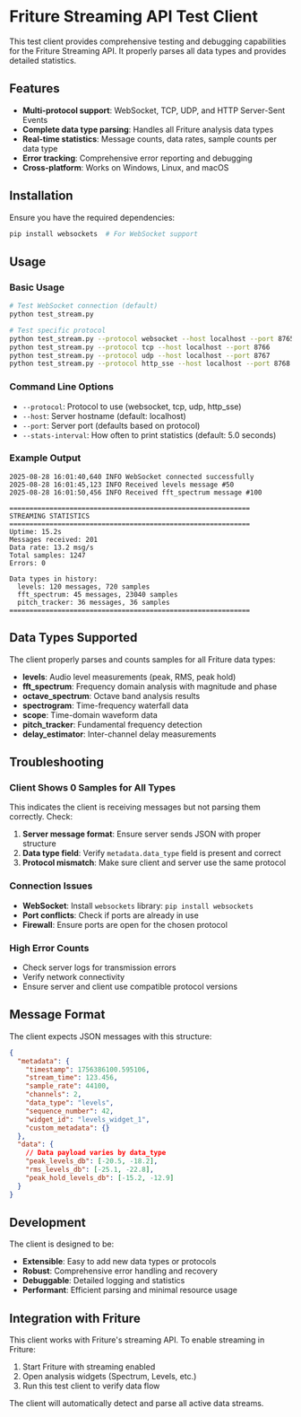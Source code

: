 # Friture Streaming API Test Client

This test client provides comprehensive testing and debugging capabilities for the Friture Streaming API. It properly parses all data types and provides detailed statistics.

## Features

- **Multi-protocol support**: WebSocket, TCP, UDP, and HTTP Server-Sent Events
- **Complete data type parsing**: Handles all Friture analysis data types
- **Real-time statistics**: Message counts, data rates, sample counts per data type
- **Error tracking**: Comprehensive error reporting and debugging
- **Cross-platform**: Works on Windows, Linux, and macOS

## Installation

Ensure you have the required dependencies:

```bash
pip install websockets  # For WebSocket support
```

## Usage

### Basic Usage

```bash
# Test WebSocket connection (default)
python test_stream.py

# Test specific protocol
python test_stream.py --protocol websocket --host localhost --port 8765
python test_stream.py --protocol tcp --host localhost --port 8766
python test_stream.py --protocol udp --host localhost --port 8767
python test_stream.py --protocol http_sse --host localhost --port 8768
```

### Command Line Options

- `--protocol`: Protocol to use (websocket, tcp, udp, http_sse)
- `--host`: Server hostname (default: localhost)
- `--port`: Server port (defaults based on protocol)
- `--stats-interval`: How often to print statistics (default: 5.0 seconds)

### Example Output

```
2025-08-28 16:01:40,640 INFO WebSocket connected successfully
2025-08-28 16:01:45,123 INFO Received levels message #50
2025-08-28 16:01:50,456 INFO Received fft_spectrum message #100

============================================================
STREAMING STATISTICS
============================================================
Uptime: 15.2s
Messages received: 201
Data rate: 13.2 msg/s
Total samples: 1247
Errors: 0

Data types in history:
  levels: 120 messages, 720 samples
  fft_spectrum: 45 messages, 23040 samples
  pitch_tracker: 36 messages, 36 samples
============================================================
```

## Data Types Supported

The client properly parses and counts samples for all Friture data types:

- **levels**: Audio level measurements (peak, RMS, peak hold)
- **fft_spectrum**: Frequency domain analysis with magnitude and phase
- **octave_spectrum**: Octave band analysis results
- **spectrogram**: Time-frequency waterfall data
- **scope**: Time-domain waveform data
- **pitch_tracker**: Fundamental frequency detection
- **delay_estimator**: Inter-channel delay measurements

## Troubleshooting

### Client Shows 0 Samples for All Types

This indicates the client is receiving messages but not parsing them correctly. Check:

1. **Server message format**: Ensure server sends JSON with proper structure
2. **Data type field**: Verify `metadata.data_type` field is present and correct
3. **Protocol mismatch**: Make sure client and server use the same protocol

### Connection Issues

- **WebSocket**: Install `websockets` library: `pip install websockets`
- **Port conflicts**: Check if ports are already in use
- **Firewall**: Ensure ports are open for the chosen protocol

### High Error Counts

- Check server logs for transmission errors
- Verify network connectivity
- Ensure server and client use compatible protocol versions

## Message Format

The client expects JSON messages with this structure:

```json
{
  "metadata": {
    "timestamp": 1756386100.595106,
    "stream_time": 123.456,
    "sample_rate": 44100,
    "channels": 2,
    "data_type": "levels",
    "sequence_number": 42,
    "widget_id": "levels_widget_1",
    "custom_metadata": {}
  },
  "data": {
    // Data payload varies by data_type
    "peak_levels_db": [-20.5, -18.2],
    "rms_levels_db": [-25.1, -22.8],
    "peak_hold_levels_db": [-15.2, -12.9]
  }
}
```

## Development

The client is designed to be:

- **Extensible**: Easy to add new data types or protocols
- **Robust**: Comprehensive error handling and recovery
- **Debuggable**: Detailed logging and statistics
- **Performant**: Efficient parsing and minimal resource usage

## Integration with Friture

This client works with Friture's streaming API. To enable streaming in Friture:

1. Start Friture with streaming enabled
2. Open analysis widgets (Spectrum, Levels, etc.)
3. Run this test client to verify data flow

The client will automatically detect and parse all active data streams.